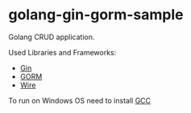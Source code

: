 # golang-gin-gorm-sample

Golang CRUD application.

Used Libraries and Frameworks:
- [Gin](https://github.com/gin-gonic/gin)
- [GORM](https://gorm.io/index.html)
- [Wire](https://github.com/google/wire)

To run on Windows OS need to install [GCC](https://jmeubank.github.io/tdm-gcc/download/)